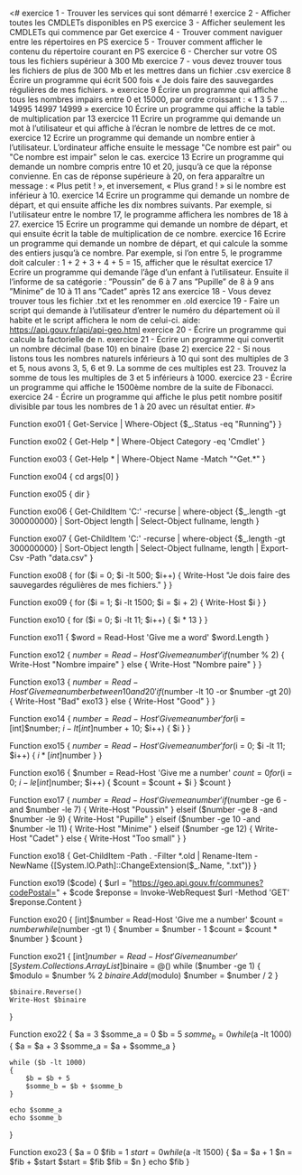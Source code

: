 <#
exercice 1 - Trouver les services qui sont démarré !
exercice 2 - Afficher toutes les CMDLETs disponibles en PS
exercice 3 - Afficher seulement les CMDLETs qui commence par Get
exercice 4 - Trouver comment naviguer entre les répertoires en PS 
exercice 5 - Trouver comment afficher le contenu du répertoire courant en PS
exercice 6 - Chercher sur votre OS tous les fichiers supérieur à 300 Mb
exercice 7 - vous devez trouver tous les fichiers de plus de 300 Mb et les mettres dans un fichier .csv
exercice 8 Écrire un programme qui écrit 500 fois « Je dois faire des sauvegardes régulières de mes fichiers. »
exercice 9 Écrire un programme qui affiche tous les nombres impairs entre 0 et 15000, par ordre croissant : « 1 3 5 7 ... 14995 14997 14999 »
exercice 10 Écrire un programme qui affiche la table de multiplication par 13
exercice 11 Ecrire un programme qui demande un mot à l’utilisateur et qui affiche à l’écran le nombre de lettres de ce mot.
exercice 12 Ecrire un programme qui demande un nombre entier à l’utilisateur. L’ordinateur affiche ensuite le message "Ce nombre est pair" ou "Ce nombre est impair" selon le cas.
exercice 13 Ecrire un programme qui demande un nombre compris entre 10 et 20, jusqu’à ce que la réponse convienne. En cas de réponse supérieure à 20, on fera apparaître un message : « Plus petit ! », et inversement, « Plus grand ! » si le nombre est inférieur à 10. 
exercice 14 Ecrire un programme qui demande un nombre de départ, et qui ensuite affiche les dix nombres suivants. Par exemple, si l'utilisateur entre le nombre 17, le programme affichera les nombres de 18 à 27. 
exercice 15 Ecrire un programme qui demande un nombre de départ, et qui ensuite écrit la table de multiplication de ce nombre.
exercice 16 Ecrire un programme qui demande un nombre de départ, et qui calcule la somme des entiers jusqu’à ce nombre. Par exemple, si l’on entre 5, le programme doit calculer : 1 + 2 + 3 + 4 + 5 = 15, afficher que le résultat 
exercice 17 Ecrire un programme qui demande l’âge d’un enfant à l’utilisateur. Ensuite il l’informe de sa catégorie :
		”Poussin” de 6 à 7 ans
		”Pupille” de 8 à 9 ans
		”Minime” de 10 à 11 ans
		”Cadet” après 12 ans
exercice 18 - Vous devez trouver tous les fichier .txt et les renommer en .old
exercice 19 - Faire un script qui demande à l’utilisateur d’entrer le numéro du département où il habite et le script affichera le nom de celui-ci.
aide: https://api.gouv.fr/api/api-geo.html
exercice 20 - Écrire un programme qui calcule la factorielle de n.
exercice 21 - Écrire un programme qui convertit un nombre décimal (base 10) en binaire (base 2)
exercice 22 - Si nous listons tous les nombres naturels inférieurs à 10 qui sont des multiples de 3 et 5, nous avons 3, 5, 6 et 9. La somme de ces multiples est 23.
    Trouvez la somme de tous les multiples de 3 et 5 inférieurs à 1000.
exercice 23 - Écrire un programme qui affiche le 1500ème nombre de la suite de Fibonacci.
exercice 24 - Écrire un programme qui affiche le plus petit nombre positif divisible par tous les nombres de 1 à 20 avec un résultat entier.
#>

Function exo01
{
    Get-Service | Where-Object {$_.Status -eq "Running"}
}

Function exo02
{
    Get-Help * | Where-Object Category -eq 'Cmdlet'
}

Function exo03
{
    Get-Help * | Where-Object Name -Match "^Get.*"
}

Function exo04
{
    cd args[0]
}

Function exo05
{
    dir
}

Function exo06
{
    Get-ChildItem 'C:' -recurse | where-object {$_.length -gt 300000000} | Sort-Object length | Select-Object fullname, length
}

Function exo07
{
    Get-ChildItem 'C:' -recurse | where-object {$_.length -gt 300000000} | Sort-Object length | Select-Object fullname, length | Export-Csv -Path "data.csv"
}

Function exo08
{
    for ($i = 0; $i -lt 500; $i++) {
        Write-Host "Je dois faire des sauvegardes régulières de mes fichiers."
    }
}

Function exo09
{
    for ($i = 1; $i -lt 1500; $i = $i + 2) {
        Write-Host $i
    }
}

Function exo10
{
    for ($i = 0; $i -lt 11; $i++) {
        $i * 13
    }
}

Function exo11
{
    $word = Read-Host 'Give me a word'
    $word.Length
}

Function exo12
{
    $number = Read-Host 'Give me a number'
    if ($number % 2)
    {
        Write-Host "Nombre impaire"
    }
    else
    {
        Write-Host "Nombre paire"
    }
}

Function exo13
{
    $number = Read-Host 'Give me a number between 10 and 20'
    if ($number -lt 10 -or $number -gt 20)
    {
        Write-Host "Bad"
        exo13
    }
    else
    {
        Write-Host "Good"
    }
}

Function exo14
{
    $number = Read-Host 'Give me a number'
    for ($i = [int]$number; $i -lt [int]$number + 10; $i++) {
        $i
    }
}

Function exo15
{
    $number = Read-Host 'Give me a number'
    for ($i = 0; $i -lt 11; $i++) {
        $i * [int]$number
    }
}

Function exo16
{
    $number = Read-Host 'Give me a number'
    $count = 0
    for ($i = 0; $i -le [int]$number; $i++) {
        $count = $count + $i
    }
    $count
}

Function exo17
{
    $number = Read-Host 'Give me a number'
    if ($number -ge 6 -and $number -le 7) {
        Write-Host "Poussin"
    }
    elseif ($number -ge 8 -and $number -le 9)
    {
        Write-Host "Pupille"
    }
    elseif ($number -ge 10 -and $number -le 11)
    {
        Write-Host "Minime"
    }
    elseif ($number -ge 12)
    {
        Write-Host "Cadet"
    }
    else
    {
        Write-Host "Too small"
    }
}

Function exo18
{
    Get-ChildItem -Path . -Filter *.old | Rename-Item -NewName {[System.IO.Path]::ChangeExtension($_.Name, ".txt")}
}

Function exo19 ($code)
{
    $url = "https://geo.api.gouv.fr/communes?codePostal=" + $code
    $reponse = Invoke-WebRequest $url  -Method 'GET'
    $reponse.Content
}

Function exo20
{
    [int]$number = Read-Host 'Give me a number'
    $count = $number
    while ($number -gt 1)
    {
        $number = $number - 1
        $count = $count * $number
    }
    $count
}

Function exo21
{
    [int]$number = Read-Host 'Give me a number'
    [System.Collections.ArrayList]$binaire = @()
    while ($number -ge 1)
    {
        $modulo = $number % 2
        $binaire.Add($modulo)
        $number = $number / 2
    }

    $binaire.Reverse()
    Write-Host $binaire
}

Function exo22
{
    $a = 3
    $somme_a = 0
    $b = 5
    $somme_b = 0
    while ($a -lt 1000)
    {
        $a = $a + 3
        $somme_a = $a + $somme_a
    }

    while ($b -lt 1000)
    {
        $b = $b + 5
        $somme_b = $b + $somme_b
    }

    echo $somme_a
    echo $somme_b
}

Function exo23
{
    $a = 0
    $fib = 1
    $start = 0
    while ($a -lt 1500)
    {
        $a = $a + 1
        $n = $fib + $start
        $start = $fib
        $fib = $n
    }
    echo $fib
}
